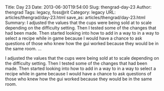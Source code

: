 Title: Day 23
Date: 2013-06-30T19:54:00
Slug: thengrad-day-23
Author: thengrad
Tags: legacy, foss@rit
Category: legacy
URL: articles/thengrad/day-23.html
save_as: articles/thengrad/day-23.html
Summary: I adjusted the values that the cups were being sold at to scale depending on the difficulty setting. Then I tested some of the changes that had been made. Then started looking into how to add in a way to in a way to select a recipe while in game because I would have a chance to ask questions of those who knew how the gui worked because they would be in the same room.   ... 

I adjusted the values that the cups were being sold at to scale depending on
the difficulty setting. Then I tested some of the changes that had been made.
Then started looking into how to add in a way to in a way to select a recipe
while in game because I would have a chance to ask questions of those who knew
how the gui worked because they would be in the same room.

